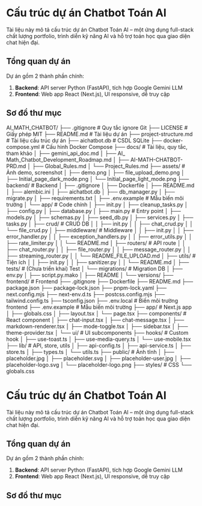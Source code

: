 # Cấu trúc dự án Chatbot Toán AI

Tài liệu này mô tả cấu trúc dự án Chatbot Toán AI – một ứng dụng full-stack chất lượng portfolio, trình diễn kỹ năng AI và hỗ trợ toán học qua giao diện chat hiện đại.

## Tổng quan dự án

Dự án gồm 2 thành phần chính:
1. **Backend**: API server Python (FastAPI), tích hợp Google Gemini LLM
2. **Frontend**: Web app React (Next.js), UI responsive, dễ truy cập

## Sơ đồ thư mục
AI_MATH_CHATBOT/
├── .gitignore # Quy tắc ignore Git
├── LICENSE # Giấy phép MIT
├── README.md # Tài liệu dự án
├── project-structure.md # Tài liệu cấu trúc dự án
├── aichatbot.db # CSDL SQLite
├── docker-compose.yml # Cấu hình Docker Compose
├── docs/ # Tài liệu, quy tắc, tham khảo
│ ├── gemini_api_doc.md
│ ├── AI_ Math_Chatbot_Development_Roadmap.md
│ ├── AI-MATH-CHATBOT-PRD.md
│ ├── Global_Rules.md
│ └── Project_Rules.md
├── assets/ # Ảnh demo, screenshot
│ ├── demo.png
│ ├── file_upload_demo.png
│ ├── Initial_page_dark_mode.png
│ └── Initial_page_light_mode.png
├── backend/ # Backend
│ ├── .gitignore
│ ├── Dockerfile
│ ├── README.md
│ ├── alembic.ini
│ ├── aichatbot.db
│ ├── db_manager.py
│ ├── migrate.py
│ ├── requirements.txt
│ ├── .env.example # Mẫu biến môi trường
│ └── app/ # Code chính
│ ├── init.py
│ ├── cleanup_tasks.py
│ ├── config.py
│ ├── database.py
│ ├── main.py # Entry point
│ ├── models.py
│ ├── schemas.py
│ ├── seed_db.py
│ ├── services.py
│ ├── tasks.py
│ ├── crud/ # CRUD DB
│ │ ├── init.py
│ │ ├── chat_crud.py
│ │ └── file_crud.py
│ ├── middleware/ # Middleware
│ │ ├── init.py
│ │ ├── error_handler.py
│ │ ├── exception_handlers.py
│ │ ├── error_utils.py
│ │ ├── rate_limiter.py
│ │ └── README.md
│ ├── routers/ # API route
│ │ ├── chat_router.py
│ │ ├── file_router.py
│ │ ├── message_router.py
│ │ ├── streaming_router.py
│ │ └── README_FILE_UPLOAD.md
│ ├── utils/ # Tiện ích
│ │ ├── init.py
│ │ ├── sanitizer.py
│ │ └── README.md
│ ├── tests/ # (Chưa triển khai) Test
│ └── migrations/ # Migration DB
│ ├── env.py
│ ├── script.py.mako
│ ├── README
│ └── versions/
├── frontend/ # Frontend
├── .gitignore
├── Dockerfile
├── README.md
├── package.json
├── package-lock.json
├── pnpm-lock.yaml
├── next.config.mjs
├── next-env.d.ts
├── postcss.config.mjs
├── tailwind.config.ts
├── tsconfig.json
├── .env.local # Biến môi trường frontend
├── .env.example # Mẫu biến môi trường
├── app/ # Next.js app
│ ├── globals.css
│ ├── layout.tsx
│ └── page.tsx
├── components/ # React component
│ ├── chat-input.tsx
│ ├── chat-message.tsx
│ ├── markdown-renderer.tsx
│ ├── mode-toggle.tsx
│ ├── sidebar.tsx
│ ├── theme-provider.tsx
│ └── ui/ # UI subcomponents
├── hooks/ # Custom hook
│ ├── use-toast.ts
│ ├── use-media-query.ts
│ └── use-mobile.tsx
├── lib/ # API, store, utils
│ ├── api-config.ts
│ ├── api-service.ts
│ ├── store.ts
│ ├── types.ts
│ └── utils.ts
├── public/ # Ảnh tĩnh
│ ├── placeholder.jpg
│ ├── placeholder.svg
│ ├── placeholder-user.jpg
│ ├── placeholder-logo.svg
│ └── placeholder-logo.png
├── styles/ # CSS
└── globals.css
# Cấu trúc dự án Chatbot Toán AI

Tài liệu này mô tả cấu trúc dự án Chatbot Toán AI – một ứng dụng full-stack chất lượng portfolio, trình diễn kỹ năng AI và hỗ trợ toán học qua giao diện chat hiện đại.

## Tổng quan dự án

Dự án gồm 2 thành phần chính:
1. **Backend**: API server Python (FastAPI), tích hợp Google Gemini LLM
2. **Frontend**: Web app React (Next.js), UI responsive, dễ truy cập

## Sơ đồ thư mục
